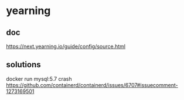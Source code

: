 # yearning

## doc

https://next.yearning.io/guide/config/source.html

## solutions

docker run mysql:5.7 crash
https://github.com/containerd/containerd/issues/6707#issuecomment-1273169501
